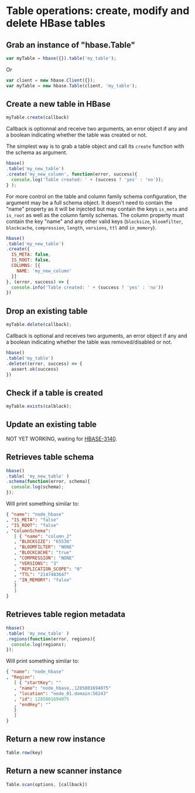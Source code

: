 
# Table operations: create, modify and delete HBase tables

## Grab an instance of "hbase.Table"

```javascript
var myTable = hbase({}).table('my_table');
```

Or

```javascript
var client = new hbase.Client({});
var myTable = new hbase.Table(client, 'my_table');
```

## Create a new table in HBase

```javascript
myTable.create(callback)
```

Callback is optionnal and receive two arguments, an 
error object if any and a boolean indicating whether 
the table was created or not.

The simplest way is to grab a table object and call 
its `create` function with the schema as argument.

```javascript
hbase()
.table('my_new_table')
.create('my_new_column', function(error, success){
  console.log('Table created: ' + (success ? 'yes' : 'no'));
} );
```

For more control on the table and column family schema configuration, the
argument may be a full schema object. It doesn't need to contain the "name"
property as it will be injected but may  contain the keys `is_meta` and
`is_root` as well as the column family schemas. The column property must contain
the key "name" and any other valid keys (`blocksize`, `bloomfilter`,
`blockcache`, `compression`, `length`, `versions`, `ttl` and `in_memory`).

```javascript
hbase()
.table('my_new_table')
.create({
  IS_META: false,
  IS_ROOT: false,
  COLUMNS: [{
    NAME: 'my_new_column'
  }]
}, (error, success) => {
  console.info('Table created: ' + (success ? 'yes' : 'no'))
})
```

## Drop an existing table

```javascript
myTable.delete(callback);
```

Callback is optional and receives two arguments, an error object if any and a
boolean indicating whether the table was removed/disabled or not.

```javascript
hbase()
.table('my_table')
.delete((error, success) => {
  assert.ok(success)
})
```

## Check if a table is created

```javascript
myTable.exists(calblack);
```

## Update an existing table

NOT YET WORKING, waiting for [HBASE-3140](https://issues.apache.org/jira/browse/HBASE-3140).

## Retrieves table schema

```javascript
hbase()
.table( 'my_new_table' )
.schema(function(error, schema){
  console.log(schema);
});
```

Will print something similar to:

```json
{ "name": "node_hbase"
, "IS_META": "false"
, "IS_ROOT": "false"
, "ColumnSchema":
   [ { "name": "column_2"
   , "BLOCKSIZE": "65536"
   , "BLOOMFILTER": "NONE"
   , "BLOCKCACHE": "true"
   , "COMPRESSION": "NONE"
   , "VERSIONS": "3"
   , "REPLICATION_SCOPE": "0"
   , "TTL": "2147483647"
   , "IN_MEMORY": "false"
   }
   ]
}
```

## Retrieves table region metadata

```javascript
hbase()
.table( 'my_new_table' )
.regions(function(error, regions){
  console.log(regions);
});
```

Will print something similar to:

```json
{ "name": "node_hbase"
, "Region": 
   [ { "startKey": ""
   , "name": "node_hbase,,1285801694075"
   , "location": "node_01.domain:56243"
   , "id": 1285801694075
   , "endKey": ""
   }
   ]
}
```

## Return a new row instance

```javascript
Table.row(key)
```


## Return a new scanner instance

```javascript
Table.scan(options, [callback])
```
